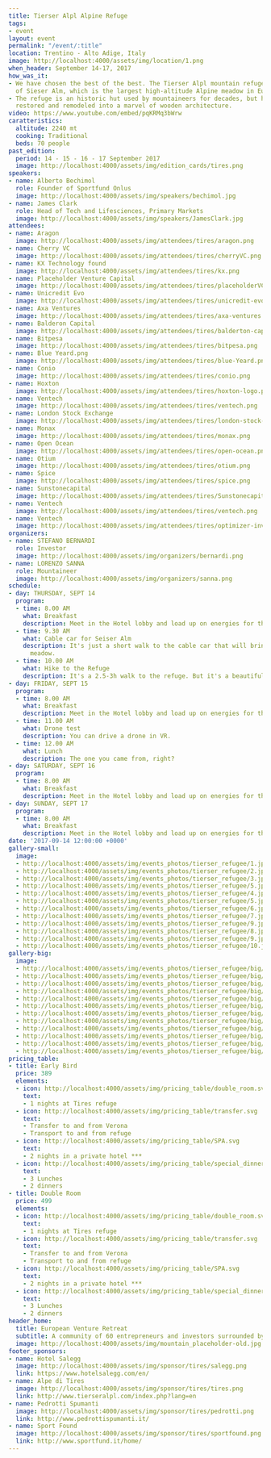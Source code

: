 ```yaml
---
title: Tierser Alpl Alpine Refuge
tags:
- event
layout: event
permalink: "/event/:title"
location: Trentino - Alto Adige, Italy
image: http://localhost:4000/assets/img/location/1.png
when_header: September 14-17, 2017
how_was_it:
- We have chosen the best of the best. The Tierser Alpl mountain refuge sits on top
  of Sieser Alm, which is the largest high-altitude Alpine meadow in Europe.
- The refuge is an historic hut used by mountaineers for decades, but has been completely
  restored and remodeled into a marvel of wooden architecture.
video: https://www.youtube.com/embed/pqKRMq3bWrw
caratteristics:
  altitude: 2240 mt
  cooking: Traditional
  beds: 70 people
past_edition:
  period: 14 - 15 - 16 - 17 September 2017
  image: http://localhost:4000/assets/img/edition_cards/tires.png
speakers:
- name: Alberto Bechimol
  role: Founder of Sportfund Onlus
  image: http://localhost:4000/assets/img/speakers/bechimol.jpg
- name: James Clark
  role: Head of Tech and Lifesciences, Primary Markets
  image: http://localhost:4000/assets/img/speakers/JamesClark.jpg
attendees:
- name: Aragon
  image: http://localhost:4000/assets/img/attendees/tires/aragon.png
- name: Cherry VC
  image: http://localhost:4000/assets/img/attendees/tires/cherryVC.png
- name: KX Technology found
  image: http://localhost:4000/assets/img/attendees/tires/kx.png
- name: Placeholder Venture Capital
  image: http://localhost:4000/assets/img/attendees/tires/placeholderVC.png
- name: Unicredit Evo
  image: http://localhost:4000/assets/img/attendees/tires/unicredit-evo.png
- name: Axa Ventures
  image: http://localhost:4000/assets/img/attendees/tires/axa-ventures.png
- name: Balderon Capital
  image: http://localhost:4000/assets/img/attendees/tires/balderton-capital.png
- name: Bitpesa
  image: http://localhost:4000/assets/img/attendees/tires/bitpesa.png
- name: Blue Yeard.png
  image: http://localhost:4000/assets/img/attendees/tires/blue-Yeard.png
- name: Conio
  image: http://localhost:4000/assets/img/attendees/tires/conio.png
- name: Hoxton
  image: http://localhost:4000/assets/img/attendees/tires/hoxton-logo.png
- name: Ventech
  image: http://localhost:4000/assets/img/attendees/tires/ventech.png
- name: London Stock Exchange
  image: http://localhost:4000/assets/img/attendees/tires/london-stock-exchange.png
- name: Monax
  image: http://localhost:4000/assets/img/attendees/tires/monax.png
- name: Open Ocean
  image: http://localhost:4000/assets/img/attendees/tires/open-ocean.png
- name: Otium
  image: http://localhost:4000/assets/img/attendees/tires/otium.png
- name: Spice
  image: http://localhost:4000/assets/img/attendees/tires/spice.png
- name: Sunstonecapital
  image: http://localhost:4000/assets/img/attendees/tires/Sunstonecapital.png
- name: Ventech
  image: http://localhost:4000/assets/img/attendees/tires/ventech.png
- name: Ventech
  image: http://localhost:4000/assets/img/attendees/tires/optimizer-invest.png
organizers:
- name: STEFANO BERNARDI
  role: Investor
  image: http://localhost:4000/assets/img/organizers/bernardi.png
- name: LORENZO SANNA
  role: Mountaineer
  image: http://localhost:4000/assets/img/organizers/sanna.png
schedule:
- day: THURSDAY, SEPT 14
  program:
  - time: 8.00 AM
    what: Breakfast
    description: Meet in the Hotel lobby and load up on energies for the day.
  - time: 9.30 AM
    what: Cable car for Seiser Alm
    description: It's just a short walk to the cable car that will bring us to the
      meadow.
  - time: 10.00 AM
    what: Hike to the Refuge
    description: It's a 2.5-3h walk to the refuge. But it's a beautiful one.
- day: FRIDAY, SEPT 15
  program:
  - time: 8.00 AM
    what: Breakfast
    description: Meet in the Hotel lobby and load up on energies for the day.
  - time: 11.00 AM
    what: Drone test
    description: You can drive a drone in VR.
  - time: 12.00 AM
    what: Lunch
    description: The one you came from, right?
- day: SATURDAY, SEPT 16
  program:
  - time: 8.00 AM
    what: Breakfast
    description: Meet in the Hotel lobby and load up on energies for the day.
- day: SUNDAY, SEPT 17
  program:
  - time: 8.00 AM
    what: Breakfast
    description: Meet in the Hotel lobby and load up on energies for the day.
date: '2017-09-14 12:00:00 +0000'
gallery-small:
  image:
  - http://localhost:4000/assets/img/events_photos/tierser_refugee/1.jpg
  - http://localhost:4000/assets/img/events_photos/tierser_refugee/2.jpg
  - http://localhost:4000/assets/img/events_photos/tierser_refugee/3.jpg
  - http://localhost:4000/assets/img/events_photos/tierser_refugee/5.jpg
  - http://localhost:4000/assets/img/events_photos/tierser_refugee/4.jpg
  - http://localhost:4000/assets/img/events_photos/tierser_refugee/5.jpg
  - http://localhost:4000/assets/img/events_photos/tierser_refugee/6.jpg
  - http://localhost:4000/assets/img/events_photos/tierser_refugee/7.jpg
  - http://localhost:4000/assets/img/events_photos/tierser_refugee/9.jpg
  - http://localhost:4000/assets/img/events_photos/tierser_refugee/8.jpg
  - http://localhost:4000/assets/img/events_photos/tierser_refugee/9.jpg
  - http://localhost:4000/assets/img/events_photos/tierser_refugee/10.jpg
gallery-big:
  image:
  - http://localhost:4000/assets/img/events_photos/tierser_refugee/big/1.jpg
  - http://localhost:4000/assets/img/events_photos/tierser_refugee/big/2.jpg
  - http://localhost:4000/assets/img/events_photos/tierser_refugee/big/3.jpg
  - http://localhost:4000/assets/img/events_photos/tierser_refugee/big/5.jpg
  - http://localhost:4000/assets/img/events_photos/tierser_refugee/big/4.jpg
  - http://localhost:4000/assets/img/events_photos/tierser_refugee/big/5.jpg
  - http://localhost:4000/assets/img/events_photos/tierser_refugee/big/6.jpg
  - http://localhost:4000/assets/img/events_photos/tierser_refugee/big/7.jpg
  - http://localhost:4000/assets/img/events_photos/tierser_refugee/big/9.jpg
  - http://localhost:4000/assets/img/events_photos/tierser_refugee/big/8.jpg
  - http://localhost:4000/assets/img/events_photos/tierser_refugee/big/9.jpg
  - http://localhost:4000/assets/img/events_photos/tierser_refugee/big/10.jpg
pricing_table:
- title: Early Bird
  price: 389
  elements:
  - icon: http://localhost:4000/assets/img/pricing_table/double_room.svg
    text:
    - 1 nights at Tires refuge
  - icon: http://localhost:4000/assets/img/pricing_table/transfer.svg
    text:
    - Transfer to and from Verona
    - Transport to and from refuge
  - icon: http://localhost:4000/assets/img/pricing_table/SPA.svg
    text:
    - 2 nights in a private hotel ***
  - icon: http://localhost:4000/assets/img/pricing_table/special_dinner.svg
    text:
    - 3 Lunches
    - 2 dinners
- title: Double Room
  price: 499
  elements:
  - icon: http://localhost:4000/assets/img/pricing_table/double_room.svg
    text:
    - 1 nights at Tires refuge
  - icon: http://localhost:4000/assets/img/pricing_table/transfer.svg
    text:
    - Transfer to and from Verona
    - Transport to and from refuge
  - icon: http://localhost:4000/assets/img/pricing_table/SPA.svg
    text:
    - 2 nights in a private hotel ***
  - icon: http://localhost:4000/assets/img/pricing_table/special_dinner.svg
    text:
    - 3 Lunches
    - 2 dinners
header_home:
  title: European Venture Retreat
  subtitle: A community of 60 entrepreneurs and investors surrounded by the Dolomites
  image: http://localhost:4000/assets/img/mountain_placeholder-old.jpg
footer_sponsors:
- name: Hotel Salegg
  image: http://localhost:4000/assets/img/sponsor/tires/salegg.png
  link: https://www.hotelsalegg.com/en/
- name: Alpe di Tires
  image: http://localhost:4000/assets/img/sponsor/tires/tires.png
  link: http://www.tierseralpl.com/index.php?lang=en
- name: Pedrotti Spumanti
  image: http://localhost:4000/assets/img/sponsor/tires/pedrotti.png
  link: http://www.pedrottispumanti.it/
- name: Sport Found
  image: http://localhost:4000/assets/img/sponsor/tires/sportfound.png
  link: http://www.sportfund.it/home/
---
```



